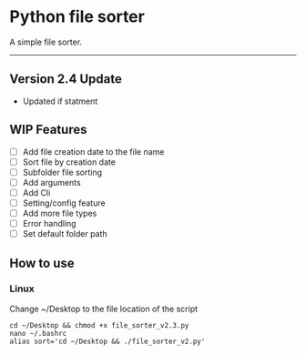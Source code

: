 # Python file sorter
A simple file sorter.

---
## **Version 2.4 Update**

- Updated if statment
## **WIP Features**

- [ ] Add file creation date to the file name
- [ ] Sort file by creation date
- [ ] Subfolder file sorting
- [ ] Add arguments
- [ ] Add Cli
- [ ] Setting/config feature
- [ ] Add more file types
- [ ] Error handling
- [ ] Set default folder path

## **How to use**
### **Linux**
Change ~/Desktop to the file location of the script

    cd ~/Desktop && chmod +x file_sorter_v2.3.py
    nano ~/.bashrc
    alias sort='cd ~/Desktop && ./file_sorter_v2.py'
    